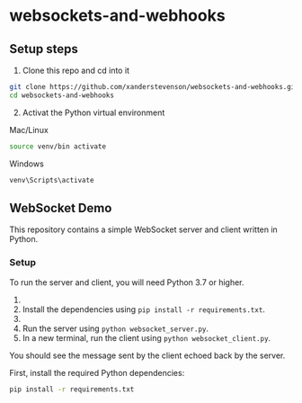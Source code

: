 # websockets-and-webhooks

## Setup steps

1. Clone this repo and cd into it

```bash
git clone https://github.com/xanderstevenson/websockets-and-webhooks.git
cd websockets-and-webhooks
```

2. Activat the Python virtual environment

Mac/Linux
```bash
source venv/bin activate
```
Windows
```bash
venv\Scripts\activate
```


## WebSocket Demo

This repository contains a simple WebSocket server and client written in Python.

### Setup

To run the server and client, you will need Python 3.7 or higher.

1. 
1. Install the dependencies using `pip install -r requirements.txt`.
2. 
3. Run the server using `python websocket_server.py`.
4. In a new terminal, run the client using `python websocket_client.py`.

You should see the message sent by the client echoed back by the server.

First, install the required Python dependencies:

```bash
pip install -r requirements.txt
```
